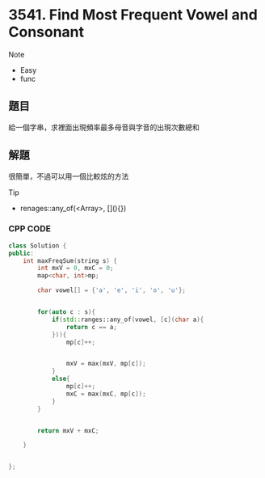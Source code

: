 # 3541. Find Most Frequent Vowel and Consonant

>[!note]
>- Easy
>- func



## 題目

給一個字串，求裡面出現頻率最多母音與字音的出現次數總和

## 解題

很簡單，不過可以用一個比較炫的方法

>[!tip]
>- renages::any_of(\<Array>, []\(){})


### CPP CODE

```cpp
class Solution {
public:
    int maxFreqSum(string s) {
        int mxV = 0, mxC = 0;
        map<char, int>mp;

        char vowel[] = {'a', 'e', 'i', 'o', 'u'};


        for(auto c : s){
            if(std::ranges::any_of(vowel, [c](char a){
                return c == a;
            })){
                mp[c]++;


                mxV = max(mxV, mp[c]);
            }
            else{
                mp[c]++;
                mxC = max(mxC, mp[c]);
            }
        }


        return mxV + mxC;

    }


};
```
